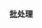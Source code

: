 <!--
 * @Description:react 批处理
 * @Author: xiao.zhang
 * @Date: 2020-10-27 20:00:11
 * @LastEditors: xiao.zhang
 * @LastEditTime: 2020-10-28 18:01:31
-->

#### 批处理
